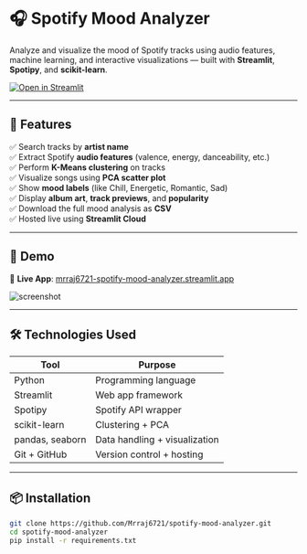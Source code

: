 # 🎧 Spotify Mood Analyzer

Analyze and visualize the mood of Spotify tracks using audio features, machine learning, and interactive visualizations — built with **Streamlit**, **Spotipy**, and **scikit-learn**.

[![Open in Streamlit](https://static.streamlit.io/badges/streamlit_badge_black_white.svg)](https://mrraj6721-spotify-mood-analyzer.streamlit.app)

---

## 🧠 Features

✅ Search tracks by **artist name**  
✅ Extract Spotify **audio features** (valence, energy, danceability, etc.)  
✅ Perform **K-Means clustering** on tracks  
✅ Visualize songs using **PCA scatter plot**  
✅ Show **mood labels** (like Chill, Energetic, Romantic, Sad)  
✅ Display **album art**, **track previews**, and **popularity**  
✅ Download the full mood analysis as **CSV**  
✅ Hosted live using **Streamlit Cloud**

---

## 🎯 Demo

🔗 **Live App**: [mrraj6721-spotify-mood-analyzer.streamlit.app](https://mrraj6721-spotify-mood-analyzer.streamlit.app)

![screenshot](https://your-screenshot-url.com) <!-- Add screenshot link here after uploading to repo -->

---

## 🛠️ Technologies Used

| Tool              | Purpose                                  |
|-------------------|------------------------------------------|
| Python            | Programming language                     |
| Streamlit         | Web app framework                        |
| Spotipy           | Spotify API wrapper                      |
| scikit-learn      | Clustering + PCA                         |
| pandas, seaborn   | Data handling + visualization            |
| Git + GitHub      | Version control + hosting                |

---

## 📦 Installation

```bash
git clone https://github.com/Mrraj6721/spotify-mood-analyzer.git
cd spotify-mood-analyzer
pip install -r requirements.txt
